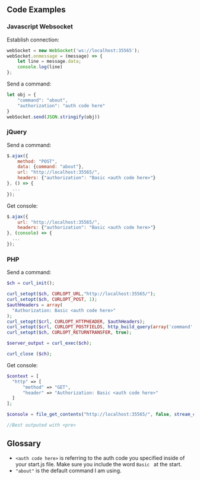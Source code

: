 ## Code Examples

### Javascript Websocket
Establish connection:

```javascript
webSocket = new WebSocket('ws://localhost:35565');
webSocket.onmessage = (message) => {
    let line = message.data;
    console.log(line)
};
```

Send a command:
```javascript
let obj = {
    "command": "about",
    "authorization": "auth code here"
}
webSocket.send(JSON.stringify(obj))
```

### jQuery
Send a command:

```javascript
$.ajax({
    method: "POST",
    data: {command: "about"},
    url: "http://localhost:35565/",
    headers: {"authorization": "Basic <auth code here>"}
}, () => {
  ...
});
```
Get console:

```javascript
$.ajax({
    url: "http://localhost:35565/",
    headers: {"authorization": "Basic <auth code here>"}
}, (console) => {
  ...
});
```

### PHP
Send a command:

```php
$ch = curl_init();

curl_setopt($ch, CURLOPT_URL,"http://localhost:35565/");
curl_setopt($ch, CURLOPT_POST, 1);
$authHeaders = array(
  "Authorization: Basic <auth code here>"
);
curl_setopt($crl, CURLOPT_HTTPHEADER, $authHeaders);
curl_setopt($crl, CURLOPT_POSTFIELDS, http_build_query(array('command' => 'about')));
curl_setopt($ch, CURLOPT_RETURNTRANSFER, true);

$server_output = curl_exec($ch);

curl_close ($ch);
```
Get console:

```php
$context = [
  "http" => [
      "method" => "GET",
      "header" => "Authorization: Basic <auth code here>"
  ]
];

$console = file_get_contents("http://localhost:35565/", false, stream_context_create($context))

//Best outputed with <pre>
```

## Glossary

- `<auth code here>` is referring to the auth code you specified inside of your start.js file. Make sure you include the word `Basic ` at the start.
- `"about"` is the default command I am using.
